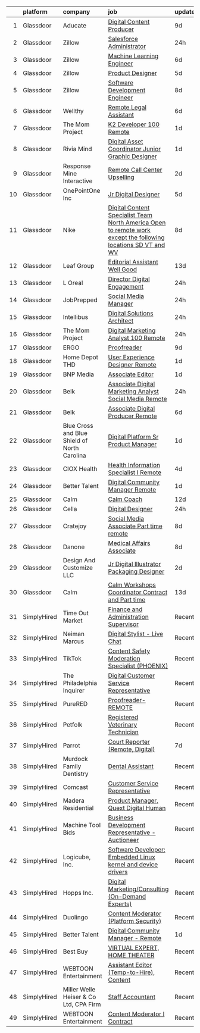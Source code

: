 

|    | platform    | company                                      | job                                                                                                                                                                                                                                                                                                                                                                                                                                                                                                                                                                                                                                                                                                                                                                                                                                                                                                                                                                                                                                                                                                                                                                                                                                                 | update_time   | location                     |
|---:|:------------|:---------------------------------------------|:----------------------------------------------------------------------------------------------------------------------------------------------------------------------------------------------------------------------------------------------------------------------------------------------------------------------------------------------------------------------------------------------------------------------------------------------------------------------------------------------------------------------------------------------------------------------------------------------------------------------------------------------------------------------------------------------------------------------------------------------------------------------------------------------------------------------------------------------------------------------------------------------------------------------------------------------------------------------------------------------------------------------------------------------------------------------------------------------------------------------------------------------------------------------------------------------------------------------------------------------------|:--------------|:-----------------------------|
|  1 | Glassdoor   | Aducate                                      | [Digital Content Producer](https://www.glassdoor.com/partner/jobListing.htm?pos=129&ao=1136043&s=58&guid=00000180ff25a70d9d243e2dfe18a4fd&src=GD_JOB_AD&t=SR&vt=w&ea=1&cs=1_8de7cfcc&cb=1653548100111&jobListingId=1007866891588&jrtk=3-0-1g3vib9tdq03c801-1g3vib9tsq0u9800-52ef100525d2c281-)                                                                                                                                                                                                                                                                                                                                                                                                                                                                                                                                                                                                                                                                                                                                                                                                                                                                                                                                                      | 9d            | Remote                       |
|  2 | Glassdoor   | Zillow                                       | [Salesforce Administrator](https://www.glassdoor.com/partner/jobListing.htm?pos=101&ao=1110586&s=58&guid=00000180ff25a70d9d243e2dfe18a4fd&src=GD_JOB_AD&t=SR&vt=w&cs=1_404f2a92&cb=1653548100101&jobListingId=1007893632488&cpc=8795CF9063CD573D&jrtk=3-0-1g3vib9tdq03c801-1g3vib9tsq0u9800-d1d1613502a6dde7--6NYlbfkN0ANMurRYyPEXg08u6OamUd1Mvhk-zhFSGYIZgoJR86UvYL2v6MoUqae-sD5DnU21voX0agd--rBEoS5nSNQTmLj8VC_q_4QbuH4lvA3MD3iq5l80_RYe_fM5zYg-puQYPTaJo4vlEttUK1QqxKY8Qw4of7626OA4IAjHet0poJEWioq7wjT2dBYC1H0tnXX_YSz7OPKlVxKH9LLQx-uUEBMUu3QApxBRXBTzjLTd-krqlfEV5ZtbgbEUUugg0m1T3Wcg_8bV3FLRiwaVwE6Ux8tmZjUsjV8I603g9mbyMGlL7HFxSTKUJ50aDM07PimccQaM2z21TWAfjZ_N5jQEBQRp9pYMc6lgRlthtkc6y72CPacRFS6IF3Kn07pHIrRrSAOLnqmW7nQNo3AN9WItmA4ne-ttb4vvHIzscjVN24--Hn_aDgSZadNkiSJxxNjCaa0Dau4Z6IaDLAPOVONbq7YlprtwD9QyAvvNn6tedd6dkHAb9Hmo8vRwsok-HCEWKq-ZFNji-GZ_aHejkv29lKaSj_8LJcah0TdBzQqdoFAIuOlyMv9nq4OYYoILex9-q377GQ_kgH45zqDHP0E3i23nJeO9d-U-KW0WxYrtPCPARAYLLp1fheWf8vZL0rFOFU4bgJCl4yXOxGmfGKsLnuHNtMpC_ec1KD8_CvccW9Wc0nUq0YoJMSn8C02mhZXdnU3o7YPLVXilGnSj8PPpBHVvoU-lVa3qKdctG3Ibbk0yHK0tDNBzuybtrsC3a0MmqnltehxdRf52EbceUsulXIc82OMvsFgKVwk8Psih42QyQgC5P45kBtakr58rna_cJfgyhyZ9sTsto7VunyV-vGbHmJRZBRtEVpunJJv7dxnJY8TZQE2hqkY)      | 24h           | Remote                       |
|  3 | Glassdoor   | Zillow                                       | [Machine Learning Engineer](https://www.glassdoor.com/partner/jobListing.htm?pos=106&ao=1110586&s=58&guid=00000180ff25a70d9d243e2dfe18a4fd&src=GD_JOB_AD&t=SR&vt=w&cs=1_e2daa68e&cb=1653548100102&jobListingId=1007877117058&cpc=2CAED5C921A5F994&jrtk=3-0-1g3vib9tdq03c801-1g3vib9tsq0u9800-f96ab320b8e43036--6NYlbfkN0ANMurRYyPEXg08u6OamUd1Mvhk-zhFSGYIZgoJR86UvYL2v6MoUqae-sD5DnU21vq3JeNkR5tFHcOnDSq4dtCFfirBT7BYsd0jop5wwr17nJM9ZkX7ghU4Er1na1RLgh8OpyDj2Xs0WGVeLQZxpEbHUBOV3KsUxWOQYxZr7INflYcgJe6pfYVSJvpjlwHI7eFdhaXiZoTUIddfHGUPTcCIwyVP-bhg-bGaGm_jahOiYMI-dsd7iagnKb4boiTeHllJTAIyyrLJeGx_CE_iFiKj0ayijlnIvabP_NN3dY79nlXWAaHm95R5_lE8qWHb_hTX8vKvIXQ-e2mtqolz4dvJqqX0lxhcHJ1gukKl9dgpeMkwc5asw9DHhTyjSTAwakkcIXX2j9SoEKTfyo1kLPFwJN_C81H6E_GV_wIu7iDQxOLfebw_AXPJ8vw287iiBGJJwYrtCfBWyAtmsmtshyjWA7QmfAuMR7b15A59ywiZF8LMyUGCh2KNAt39XA2QEYKxt-MvYryM4w1wlRiDg8twVIw67WPf4nfpfMPtt9PPmqZPRs0vzsMK993gb2r8hGq02W7tkQ8NIyMz6suzHeJl9jl1EDZoTRF9_EmA8vL5_38J0XotUOviWIJmMGCVE0rsdRiw3TmK2fwIvZAD83npEJej5XcEdk-zBDYXkDWO4PpaPHi7aPUrwizs1Ke11DsD8VkjsxLhuvFPBNFyygFklDSRh9YYsFnk_8W7-4qXl7iTg6qeYWOaXfwTzRZAPjHw9uIO_YjpeeKBI9DDw1u31cWn7AZgh9gG1NMUSc0Ql73VeHvVTdXYE74-YtQs9HA2fyMEJkUui66wcKFPX32On8BJgqat8AKE7YIwB81t27n3igprTUDB)     | 6d            | Remote                       |
|  4 | Glassdoor   | Zillow                                       | [Product Designer](https://www.glassdoor.com/partner/jobListing.htm?pos=110&ao=1110586&s=58&guid=00000180ff25a70d9d243e2dfe18a4fd&src=GD_JOB_AD&t=SR&vt=w&cs=1_067b4598&cb=1653548100102&jobListingId=1007880654559&cpc=2CAED5C921A5F994&jrtk=3-0-1g3vib9tdq03c801-1g3vib9tsq0u9800-d0942bbcb2d18a4e--6NYlbfkN0ANMurRYyPEXg08u6OamUd1Mvhk-zhFSGYIZgoJR86UvYL2v6MoUqae-sD5DnU21vpYXodgMIF8J89OQqz1HbLEY_NhfhOhONzo6ifSV9FM9JM3qxZBNedpiFUYhj9eYhByXgl3ylCtUXZIwerxrk7U5cRJcWlfdb-UZ7LJrUf9Fe5dH2QtuyBiiS7VkVPYizqpaOhBUp_1WpPgR4VGJxXagccwohWbGjLJivtqDFVGxJq8_kKx8sL8bzT2wD-8kB967gq2vdz5yUzpRJQsU_qHgBdCGkDs75TcK10-MoPdZYA2Tb96RHqXtG-0iEgc5FErijsnStN2RSjErKT1YsQKcCXcc0dr_96i5kMXkBb6PeY-OkXBV77Or6NTBmLvmZEQVXpbbonvn4AWGyG-aZKihE7RRW1O2TePjxGcfBZGrPiZNA5rOGcNLglwDBWFkpyvQMKjoAMbOX235Fytf8dRTn6jNlVuRFThvMnALgPkCORp64Rh333gSNZn66sagFJ8IkzRQho1Nkbyi97rT8ogAHAVoW995lUge1M5fHTku7rbg5ioyC_A-mVqteIAHI5JVaUo7AfkxcvT_eWWzX9_36-ujCkdSCOhOmm6SLiOa3ZUpx-QFe54agCkHoxT5N75e5niLINpxtIKflkH84TTsTqtdi80clesRV4v_ruem1XdKp1MatVUrVUjv-QqxSCqjQ6DWVNuSVhq0KVxIuy8JrLEI9w1IFPv8are8chGNhIiFhL_iJZT9qs9_X3o6cE3KUq2eFCrl6NHQeA9vec0wjjHfVts9t0so25Pzk2Hsh9FgWKNvNc0lcUcVpYyJFV3OQAWLW9bpEO9f7-c7r0-d26kFA29stVsqIA8IxZOa4hl7b7UVnpg)              | 5d            | Remote                       |
|  5 | Glassdoor   | Zillow                                       | [Software Development Engineer](https://www.glassdoor.com/partner/jobListing.htm?pos=112&ao=1110586&s=58&guid=00000180ff25a70d9d243e2dfe18a4fd&src=GD_JOB_AD&t=SR&vt=w&cs=1_c8c205c6&cb=1653548100103&jobListingId=1007870248345&cpc=2CAED5C921A5F994&jrtk=3-0-1g3vib9tdq03c801-1g3vib9tsq0u9800-00017498e0940510--6NYlbfkN0ANMurRYyPEXg08u6OamUd1Mvhk-zhFSGYIZgoJR86UvYL2v6MoUqae-sD5DnU21vqZJShfiXUHQgTE09sD0gKQZRPnAsG4BwFV02gzQoDbQk6m6Ku3Eq-P5bFYjWPFU_kTGtyUSwJvGjdu59urX4npp3kST5NFbMUH6TdjMqpRWNEy_g4QdnRYNiryck35WWfaQkMmuEHXux8mdzWXM-Gv3S_KsIMZgoztUbFBzElqKCdFFuGkZO2IL7R60O9rzc8BlQM1fi7i9kdByYPxFz7E5oq7DNUUjlEkeGjRe4kGvJSf4-kO1Y-AhIYtG701lAhwd2U5K9VLj5dWCO-ot3G-oOGfjByiOnZY-cWEKQSSVqxi_yh1Lp_XORV76bzOZsnLW9nZ7XWVkWKXcHHYRghjkoDna5XzcjG5FAUA1oHV38uAHWlmIzASroBAyRGXi67z-GXYTfHMOyNIAK-fYErgf02aeiUby1ZHKzwYAGB4fAgEENPw_u2wk4em7xxLrYBQuH2elgrEerJD841iWe8kK542gE8khC8fv6ArM08PkrxELDqO1ye-1-dMVMnj4ZQYfA06A6glXarA2xNBV6Dk8v4K_7ZyxAkQgMRcp7SdcXbM27Q5oQYql3Mmr_6urUjHQ4mldsIavW9EDfhjzUNPF9zHJqSgSOYsB7FFC3YiSoJEaKpXh8etWeV_AO-JnIbv9AuNbYbI-Rm40d5HPsi36BaFXbjfdvAczqmjRJxaaO7v7XVwVPdn0EsAx9GRcMaN72L7p0Kxd6nHlwCGWWK6_4Kc6rX42PRy5dS0g_9lIE0lGaxqaAHiliyPkcnUROaUd9A0ejI8tlPxuBIxoaL80AuFRj7xB2YFhLsqmELUpiv3e412b7Cz) | 8d            | Remote                       |
|  6 | Glassdoor   | Wellthy                                      | [Remote Legal Assistant](https://www.glassdoor.com/partner/jobListing.htm?pos=118&ao=1136043&s=58&guid=00000180ff25a70d9d243e2dfe18a4fd&src=GD_JOB_AD&t=SR&vt=w&ea=1&cs=1_37f78d97&cb=1653548100103&jobListingId=1007877282961&jrtk=3-0-1g3vib9tdq03c801-1g3vib9tsq0u9800-d29e5e06e64a653d-)                                                                                                                                                                                                                                                                                                                                                                                                                                                                                                                                                                                                                                                                                                                                                                                                                                                                                                                                                        | 6d            | New York, NY                 |
|  7 | Glassdoor   | The Mom Project                              | [K2 Developer  100  Remote ](https://www.glassdoor.com/partner/jobListing.htm?pos=113&ao=1110586&s=58&guid=00000180ff25a70d9d243e2dfe18a4fd&src=GD_JOB_AD&t=SR&vt=w&cs=1_66f5b565&cb=1653548100103&jobListingId=1007890547836&cpc=AC285F3A3ECA6BB0&jrtk=3-0-1g3vib9tdq03c801-1g3vib9tsq0u9800-7b83b89108c6e097--6NYlbfkN0BDp_epf89aHDQhKpPegNJQ_ldQpEFZQsM9OcONMGxWx6pU56EKHF58QjVdAUvn2gVf_QDSTsq5T3Qmsn6pWhQ_7UN7iJQwTjaiZ88ngVRdxZorOi6AzzWz7a5iHq0mYMm8q0bQuaTeOUbhaYC3rtit664SiOZex9pxawE2kIDqxD1_14Mpex3qLELPTmVLdt5mEMe2gFqIMnSNYoLyaoOaNanIpkFj34v5I93EgWywmX4Q_ueYweAoIzJ-b-fM1kiIBpsljg4OR36SAAQajwWCZBxjmiyAHnBsvk-3yR8maolMHazmkLwax2KZilW0FdNrv7ccTLFEg9iM0-TQ_RBHzqgWIoX0SCicIY2lkKpSw3B8lLrBL7HJxXYFl51p9QUHhiZjawJZ6VPiUXw0LP4teuqJ7Asb_MFmGueKp7eqOe20Fo1yhaAHYN3jP-rZ0TaoLld9IGzfw2eGnLAXrkjfhy77Ig7slpN8CWv8mu207s9qbJZlqkbT5Q8DIXMBXiMuKTurBC4-aS0Cx6DsFGJi5dHlZ-88sDMrkHdiYMNXi3YxCBvkJ4rS3m6mn5sK5CO_ErZQfGuAig%3D%3D)                                                                                                                                                                                                                                                                                                        | 1d            | Remote                       |
|  8 | Glassdoor   | Rivia Mind                                   | [Digital Asset Coordinator   Junior Graphic Designer](https://www.glassdoor.com/partner/jobListing.htm?pos=102&ao=1110586&s=58&guid=00000180ff25a70d9d243e2dfe18a4fd&src=GD_JOB_AD&t=SR&vt=w&ea=1&cs=1_a5a87f0f&cb=1653548100101&jobListingId=1007890102769&cpc=9DC6E4D8324653EE&jrtk=3-0-1g3vib9tdq03c801-1g3vib9tsq0u9800-5a18e3f000fb5be6--6NYlbfkN0DBHElbVzrerPYjGQLoFxzI3mE6t27TSbnoU03QMlrpXYSCuylsV1G3U28nWRWRtW9Ovagy9nFMYkH5D5wK5AB-IA8UapfQr8f-fjXa0PlR0Bjm72fpGLBfb6wur8Ja0KSQa0iZx9k9qCqUFg8k_8CQ2KfZHqbAE9SRRWMFOgniHbT_BzwwuTQ4EkHMT_kxe4FWHunLhpcXz0j_hoqv8pUDOm3HDFM2RqNT9RDi-cM75xVKmC-4CXZW8FGv7QPxM0ETWoqfcuJcIAbXufWSAYPDGxNJROSOHWMjteFu-sFEvpu5yrIRboHYtHqo05619abqRmP7BYjxeM9Dm3-MWdpGqKSuUi0ZAGFm_R2T_IDI90-T09NqV8yK6UcpFU-2d0KXQ_eqMoJewna8iBkAmp4uUQ6ZqgjfJjRPO2QNGJfdyjEMCEZhD5RSDzpJ-K3lWZU0W2BZz9DpeZg_mT3W2m4vPB5JYe-zeOByWbcFJBWOVTh7_mBarGCW4XmfXa-zt4I%3D)                                                                                                                                                                                                                                                                                                                                                        | 1d            | Remote                       |
|  9 | Glassdoor   | Response Mine Interactive                    | [Remote Call Center Upselling](https://www.glassdoor.com/partner/jobListing.htm?pos=124&ao=1136043&s=58&guid=00000180ff25a70d9d243e2dfe18a4fd&src=GD_JOB_AD&t=SR&vt=w&ea=1&cs=1_2a2f65cf&cb=1653548100104&jobListingId=1007886762810&jrtk=3-0-1g3vib9tdq03c801-1g3vib9tsq0u9800-77013c1a93e9bf0f-)                                                                                                                                                                                                                                                                                                                                                                                                                                                                                                                                                                                                                                                                                                                                                                                                                                                                                                                                                  | 2d            | Remote                       |
| 10 | Glassdoor   | OnePointOne Inc                              | [Jr  Digital Designer](https://www.glassdoor.com/partner/jobListing.htm?pos=130&ao=1136043&s=58&guid=00000180ff25a70d9d243e2dfe18a4fd&src=GD_JOB_AD&t=SR&vt=w&cs=1_d82fe31f&cb=1653548100111&jobListingId=1007879993793&jrtk=3-0-1g3vib9tdq03c801-1g3vib9tsq0u9800-9b174656c843ebe8-)                                                                                                                                                                                                                                                                                                                                                                                                                                                                                                                                                                                                                                                                                                                                                                                                                                                                                                                                                               | 5d            | Remote                       |
| 11 | Glassdoor   | Nike                                         | [Digital Content Specialist   Team  North America  Open to remote work  except the following locations  SD  VT  and WV ](https://www.glassdoor.com/partner/jobListing.htm?pos=127&ao=1136043&s=58&guid=00000180ff25a70d9d243e2dfe18a4fd&src=GD_JOB_AD&t=SR&vt=w&cs=1_78a9d4b2&cb=1653548100111&jobListingId=1007870032751&jrtk=3-0-1g3vib9tdq03c801-1g3vib9tsq0u9800-6a00d3cac84099d3-)                                                                                                                                                                                                                                                                                                                                                                                                                                                                                                                                                                                                                                                                                                                                                                                                                                                             | 8d            | Beaverton, OR                |
| 12 | Glassdoor   | Leaf Group                                   | [Editorial Assistant   Well Good](https://www.glassdoor.com/partner/jobListing.htm?pos=120&ao=1136043&s=58&guid=00000180ff25a70d9d243e2dfe18a4fd&src=GD_JOB_AD&t=SR&vt=w&ea=1&cs=1_4567b7cc&cb=1653548100104&jobListingId=1007858172181&jrtk=3-0-1g3vib9tdq03c801-1g3vib9tsq0u9800-339d4a5631247959-)                                                                                                                                                                                                                                                                                                                                                                                                                                                                                                                                                                                                                                                                                                                                                                                                                                                                                                                                               | 13d           | Remote                       |
| 13 | Glassdoor   | L Oreal                                      | [Director  Digital Engagement](https://www.glassdoor.com/partner/jobListing.htm?pos=108&ao=1110586&s=58&guid=00000180ff25a70d9d243e2dfe18a4fd&src=GD_JOB_AD&t=SR&vt=w&cs=1_72cac52b&cb=1653548100102&jobListingId=1007892965050&cpc=F41FEAB56D215062&jrtk=3-0-1g3vib9tdq03c801-1g3vib9tsq0u9800-f5baefd6c5e20d07--6NYlbfkN0B--xwTx5z5GtX4kwB4PKln9ei78TGhUZ0jXbBonS0qzEhzYeEaBt0GkTPTcdrr5MmMpoUeYtVc6khGhx0PsC8l0cmcWHSA6UOTln1ldynOHsMhA6p_2KyzPb188TmQZsFd_Jr3FyXcJVFJYGLaV81pe89lHPCn-m-c5kITZr4hIE6Y-jDP5J366xj9SPF-H7QcFmx5BKYMt9UBexdgmHABGzhqKgpb7UXbMvBA4WCJNLMXIcrkCBnbAe_CBftcA5qxrGG7N5qlO3aHjeNfSLltccSLtC_iNAUuDDPH91J8rEbfqeisp03mOvJKFTEH1O6hmYJ0cD_y_b65CsSWDBlyIvpdW9wjY7WG9Sq1FBnpMzOfZr8x9O_1C_FlEx9pFD0Y4_ZxIDrB1kSN6JDfiqgP7ZffXekslkadKGEJMnmhgeHXwsLFkSTl3sR1gHC0CAmwrfOze22_Nlo8OeWgCzfJYbYF4Xi3YOA8CWItygOj3o3EgGabjkNS3JhRYsIMXrQZ4T37sBegor2WJOQ865ct)                                                                                                                                                                                                                                                                                                                                                                  | 24h           | New York, NY                 |
| 14 | Glassdoor   | JobPrepped                                   | [Social Media Manager](https://www.glassdoor.com/partner/jobListing.htm?pos=121&ao=1136043&s=58&guid=00000180ff25a70d9d243e2dfe18a4fd&src=GD_JOB_AD&t=SR&vt=w&ea=1&cs=1_e42ca0c1&cb=1653548100104&jobListingId=1007892504001&jrtk=3-0-1g3vib9tdq03c801-1g3vib9tsq0u9800-ef5c3936e787b389-)                                                                                                                                                                                                                                                                                                                                                                                                                                                                                                                                                                                                                                                                                                                                                                                                                                                                                                                                                          | 24h           | Remote                       |
| 15 | Glassdoor   | Intellibus                                   | [Digital Solutions Architect](https://www.glassdoor.com/partner/jobListing.htm?pos=128&ao=1136043&s=58&guid=00000180ff25a70d9d243e2dfe18a4fd&src=GD_JOB_AD&t=SR&vt=w&ea=1&cs=1_c46ad51d&cb=1653548100111&jobListingId=1007892413278&jrtk=3-0-1g3vib9tdq03c801-1g3vib9tsq0u9800-5a450ed3b7ee05e2-)                                                                                                                                                                                                                                                                                                                                                                                                                                                                                                                                                                                                                                                                                                                                                                                                                                                                                                                                                   | 24h           | Herndon, VA                  |
| 16 | Glassdoor   | The Mom Project                              | [Digital Marketing Analyst  100  Remote ](https://www.glassdoor.com/partner/jobListing.htm?pos=107&ao=1110586&s=58&guid=00000180ff25a70d9d243e2dfe18a4fd&src=GD_JOB_AD&t=SR&vt=w&cs=1_ec88328f&cb=1653548100102&jobListingId=1007893491968&cpc=B076152010A3B66C&jrtk=3-0-1g3vib9tdq03c801-1g3vib9tsq0u9800-bc896180c6162449--6NYlbfkN0BDp_epf89aHDQhKpPegNJQ_ldQpEFZQsM9OcONMGxWx6pU56EKHF58QjVdAUvn2gV9ZjvcmgJ0oLWio0MMieCBQpceGteFSQCsXkKoN87yeQwqTMuXdRYJ9EWSDjDX4F5lbwnNApJ3VZWBMCDdlQcm6v_dtrJ_8oGbdYk1rMGceHcSAWNGIdf7mpq3xFoENbUyMluaP52yhAuByXp4uiJt7vC7WIaopxxT-5HdMmGiK3zblilzavoDIbE_4L0KQZ53zieITv7CC_TOKwdgaiByh9snMUY0oSyIykKEeZrWGOkbsmpDcEu1AsNNHo-e-rioZlVNKarnoRjS07vdIymveQqmevWpDJXLkySqs5HBuwpYHi8GZitKYlE91422QOgvoCjxq0TIOd-FXDJ5Fvqgkir7xOyi3Hay4iLJJ_e95xVkDQ1He_anSubiLXWYtrTQR6cOthpsW4sS-3pk1HMw6FIikoenYgPf0ritmNTYJHAAqAp2fXpMqZAMr7UHviKM1NaBAZ53A9nQ0YBm892_Z6spFL58oOly4je4ckXASGxJN4h4G9IvZzXlq6QGXlW1mn22-huuKA%3D%3D)                                                                                                                                                                                                                                                                                           | 24h           | Remote                       |
| 17 | Glassdoor   | ERGO                                         | [Proofreader](https://www.glassdoor.com/partner/jobListing.htm?pos=114&ao=1136043&s=58&guid=00000180ff25a70d9d243e2dfe18a4fd&src=GD_JOB_AD&t=SR&vt=w&ea=1&cs=1_9d05768e&cb=1653548100103&jobListingId=1007867531168&jrtk=3-0-1g3vib9tdq03c801-1g3vib9tsq0u9800-9048a8027daf356b-)                                                                                                                                                                                                                                                                                                                                                                                                                                                                                                                                                                                                                                                                                                                                                                                                                                                                                                                                                                   | 9d            | New York, NY                 |
| 18 | Glassdoor   | Home Depot   THD                             | [User Experience Designer  Remote ](https://www.glassdoor.com/partner/jobListing.htm?pos=125&ao=1136043&s=58&guid=00000180ff25a70d9d243e2dfe18a4fd&src=GD_JOB_AD&t=SR&vt=w&cs=1_9cbee3f6&cb=1653548100104&jobListingId=1007887981377&jrtk=3-0-1g3vib9tdq03c801-1g3vib9tsq0u9800-f5c9693ccaadc9a7-)                                                                                                                                                                                                                                                                                                                                                                                                                                                                                                                                                                                                                                                                                                                                                                                                                                                                                                                                                  | 1d            | Atlanta, GA                  |
| 19 | Glassdoor   | BNP Media                                    | [Associate Editor](https://www.glassdoor.com/partner/jobListing.htm?pos=105&ao=1110586&s=58&guid=00000180ff25a70d9d243e2dfe18a4fd&src=GD_JOB_AD&t=SR&vt=w&ea=1&cs=1_4173d046&cb=1653548100102&jobListingId=1007889598697&cpc=155EB9D5185558AF&jrtk=3-0-1g3vib9tdq03c801-1g3vib9tsq0u9800-ce68dbee7bb4b8db--6NYlbfkN0AN5C_sBoDPfcOAH77ITL2Ymep4ucQBbE2T9P4bR5uz7d2cRqDtANWOc0IGMMW2-VqOe1urBCsg8cgN7OIurl3ScyF_Hbx-94HqMUubamVLN1TanoF114-hwDv6HN-nWAfAu-Ki8eVyTKtVfIdfAh72wpd8T6KtBtE9sBYFUGdVhhXayMnnN2FqKtFZowiERdw0pk-yU9uJnAFRSOBkW5u-4xVbspxcMBJzULY3kU1Nv1IerwmTZHvnyqoGaXuy0QtF2bdla4p1n24kdIkIpNIZmVbMxV9zD3R8t6K3UOLTK2wHsmNiW2ESu7m-ej8Vj-k8780FM8BmncAyYG9-MbbMK57plRnht98xYezCO4tZ4Isa-TU_kKT5439VoR-_M9w9A0pkbt_UIfG0juEhdjT2WzhQwoeNc7Y19hHwAnhyWKgqgIRZvh_OoSIxksDeAfrb7a0ye2Rc7TD69b_oe0TE0HHgvbHWO2QbaE6ZRb-Jyr2K6kc_Wkx7op7HVud3NV8%3D)                                                                                                                                                                                                                                                                                                                                                                                           | 1d            | Remote                       |
| 20 | Glassdoor   | Belk                                         | [Associate Digital Marketing Analyst   Social Media  Remote ](https://www.glassdoor.com/partner/jobListing.htm?pos=103&ao=1110586&s=58&guid=00000180ff25a70d9d243e2dfe18a4fd&src=GD_JOB_AD&t=SR&vt=w&cs=1_16fb5f70&cb=1653548100101&jobListingId=1007893685462&cpc=5EFBB0462F9C6B7A&jrtk=3-0-1g3vib9tdq03c801-1g3vib9tsq0u9800-7b5966627158bc3f--6NYlbfkN0Da6J51kXWVbKwKvqLrPU-n_Lo8-YIDkUozJ5xEI5XbK5RbcwwFnbOzbi-PuFpPYiod3GA-BVoNqSj4UMt4elfm6fDN-T3gx7UNK5UyA5d0JmeoUVBEGQtEqv0uVOI62rp4W9eiBzDSrzufIjTFICeKRf2YLM0ZbFj6zucvZXRH1pguB_QEgXMvDaDuA51-VgmD5-QJuj1P8-FhVeQOu_DgUHtW50-rMYSBaV3URbFnOoOXWZqrHsjbHpnzkV2bHOUBBlzPjzMq5AUbEnrrFYt07fmgDRl0qJXyMA5oWmhV-8kTXyNQnYMooQwze8rc8a2dHD7YymmRwpiSikKHWK8a7lrl0QPWQsxOoecLC-hPPialWOdwN0t9KhQXE6CyfQ2H7jUftB6oI4QJsLzZ9dOBYYbrtFwwSzIWWemOENauAtBnA5yIYEm7PfpCsKHUhL84T9ns3-ZbBKPja72dZGMyKos0Mmvh81YVxc-5n9rrHluYlBybCXfIg2ikwyPtbJ12aN4CygH57c2GRsNw3ipJPNfGyyPqUcxHjZR2YwPCrJ4XBpKWE_qkB8lqTyT-YdEmdjNJc1I51-rhdL4xBh8UcywNlNn2mtfXghWLBAPtFPnn11ECdBKxRDS-qKJUr45Ap_As6agnZg%3D%3D)                                                                                                                                                                                                       | 24h           | Charlotte, NC                |
| 21 | Glassdoor   | Belk                                         | [Associate Digital Producer  Remote ](https://www.glassdoor.com/partner/jobListing.htm?pos=104&ao=1110586&s=58&guid=00000180ff25a70d9d243e2dfe18a4fd&src=GD_JOB_AD&t=SR&vt=w&cs=1_17ce0026&cb=1653548100101&jobListingId=1007877163925&cpc=A65DF3A704A48F9B&jrtk=3-0-1g3vib9tdq03c801-1g3vib9tsq0u9800-403a105ea6abfa99--6NYlbfkN0Da6J51kXWVbKwKvqLrPU-n_Lo8-YIDkUozJ5xEI5XbK5RbcwwFnbOzbi-PuFpPYio9Pb3q_ZdqVwTrNBB32CjuLCe-KlhqBzUkShRCQBZGEMDNo-amgjCWiCpp-jscT-B8JXUyJa1fAjgGyiMufFxfUMnTMYgNJNCBekQT5T9GwTmOTKA8MSgC3i5x54Gw5BkiL2U2s1xs6MEnLl-dijjgDDZIsI-R6q6DjttfScdDl9N7Q5ZLL8ecvaRLP2MbmGW7WB1ln3aFkrTJBE7b1r6LS3F9cmxkUFGU4KBJus1ueeKD_vFYKKttO8a1C48DrcCNos5Rw5eNDzdkHA4aUuYgqXWFLcaQ38tkDOIXHheaPwa-a-g117KV6vEEDgPBSHlT692vx5vik6rBs_DS9DihEdMOPMwqHYrZH8kEeQwlCfSVxY39SOsVy1usun5Zox9DrSMUFXx0yTN9TJ5biubE_W3ALnKrH9FzEGvMpt6Mg0V8kxNLWdYLO9IfzbhySlQ5nSfM4XckOABv3rovBePSuJqrPtaZWbCTByjoVT33GewsKHhnL4_N3sRDa0DP8zEMpijhOdSSXpAGdbJl1-zDqfipVaIephx3A8630wstAw%3D%3D)                                                                                                                                                                                                                                                               | 6d            | Charlotte, NC                |
| 22 | Glassdoor   | Blue Cross and Blue Shield of North Carolina | [Digital Platform Sr Product Manager](https://www.glassdoor.com/partner/jobListing.htm?pos=126&ao=1136043&s=58&guid=00000180ff25a70d9d243e2dfe18a4fd&src=GD_JOB_AD&t=SR&vt=w&cs=1_0ee5b200&cb=1653548100104&jobListingId=1007887827777&jrtk=3-0-1g3vib9tdq03c801-1g3vib9tsq0u9800-3bd81c1007841edf-)                                                                                                                                                                                                                                                                                                                                                                                                                                                                                                                                                                                                                                                                                                                                                                                                                                                                                                                                                | 1d            | Remote                       |
| 23 | Glassdoor   | CIOX Health                                  | [Health Information Specialist I  Remote ](https://www.glassdoor.com/partner/jobListing.htm?pos=109&ao=1110586&s=58&guid=00000180ff25a70d9d243e2dfe18a4fd&src=GD_JOB_AD&t=SR&vt=w&cs=1_ed764f6c&cb=1653548100102&jobListingId=1007881183216&cpc=8795CF9063CD573D&jrtk=3-0-1g3vib9tdq03c801-1g3vib9tsq0u9800-39f99b16f8a0ffd9--6NYlbfkN0DmVkbSMMk0SKBlrQ160sntKeTFoLu9cDfRQznIgsntp_qWLZxp7XF70qvPNt07L4scBVsXw8syNnGm8033_yLtaC9J9XDYXrDzykvR6kUUOTLY-3jvTPNvT9nTFoGyRA-maJW2OiYfJAKXMhKtWG8hvytDJNCtHp2zyMgHkJA4DxQDoT9UQybGdQunrYC39V0fY-GrnrnRQQASawJCMi5gp7lsFCnM9gvLoHHTZzRSJBro6tnmwYV13TvpAF62OMLJD_PNbbh0szlijZqe94Ifd1XisBoQDzCTRhll6f2uUdTTqWK-32pGQZPuIPju18YHRaHqWXIXnTiyIz5q7Z6hyo2my-ovIvjk6_yuSVdZcgSTkIaiqFSn9Omw1YUX8X5MrfsO1qo1yWaxxc-8akiF93F6BvluclXuimb382582SwzTBBpFVWn-cCXJwXgm9LazpxATobDGDRro8Y7OGZ7fB2txzIJXqwbN_G85G64ahYeSaQC0C9xqjWjKpJ6S94kKQyG8U4-X6PElU-QVmUEX76w28fCmEiGY7XVP7mEdVnYg3sXS63E0ufrTGrZ2Jp-89-6xIeWLnwRA5Y4vRvmvz9Qaf8ArK-W_XcrmOf8XglB2T0d0TnEiCaXiKVbzwkhX6WrQjYbEz_MRxLWtrWsa_SpC57qJQUEZ8mjfl0dqU3w6-DoEXr8u82aOMzB7UA6ENBUQO7w_-ul66JW_eAXRTCM8IJb-9o6XlCAZXLKQg%3D%3D)                                                                                                                          | 4d            | Remote                       |
| 24 | Glassdoor   | Better Talent                                | [Digital Community Manager   Remote](https://www.glassdoor.com/partner/jobListing.htm?pos=115&ao=1136043&s=58&guid=00000180ff25a70d9d243e2dfe18a4fd&src=GD_JOB_AD&t=SR&vt=w&ea=1&cs=1_7788d3ac&cb=1653548100103&jobListingId=1007889792400&jrtk=3-0-1g3vib9tdq03c801-1g3vib9tsq0u9800-53e07d66389af0da-)                                                                                                                                                                                                                                                                                                                                                                                                                                                                                                                                                                                                                                                                                                                                                                                                                                                                                                                                            | 1d            | Remote                       |
| 25 | Glassdoor   | Calm                                         | [Calm Coach](https://www.glassdoor.com/partner/jobListing.htm?pos=116&ao=1136043&s=58&guid=00000180ff25a70d9d243e2dfe18a4fd&src=GD_JOB_AD&t=SR&vt=w&cs=1_79c802d6&cb=1653548100103&jobListingId=1007862053960&jrtk=3-0-1g3vib9tdq03c801-1g3vib9tsq0u9800-1274f5b824e680aa-)                                                                                                                                                                                                                                                                                                                                                                                                                                                                                                                                                                                                                                                                                                                                                                                                                                                                                                                                                                         | 12d           | Remote                       |
| 26 | Glassdoor   | Cella                                        | [Digital Designer](https://www.glassdoor.com/partner/jobListing.htm?pos=111&ao=1110586&s=58&guid=00000180ff25a70d9d243e2dfe18a4fd&src=GD_JOB_AD&t=SR&vt=w&cs=1_bacc0a54&cb=1653548100103&jobListingId=1007893296448&cpc=451933188B21919D&jrtk=3-0-1g3vib9tdq03c801-1g3vib9tsq0u9800-32f180ddfabcbbba--6NYlbfkN0ABL5jwqrJX8j4-zsE1pdctockIOMh3bUiDojLxDHSgfnyfdrl215GIT9Vdrv6w9UlkVaiZX5kqzAhXkGbG18QotQ_2MK0x86qO8xHbgsVDv640-A0JdzHEocGd0q_KpB4oqz-F0o_yMoYlrM_vYpKIJ_i1voSGt5oSmgByUT0g7swir2-7ZHwwfofs-C-pQgXBT7VbesnUCdSvv5t5sCvhQ3rKAHU9H6TEaBIseiRNXuEuqcSwJ0DAi9uIDdkpvJka96A0wcMLan4-TjheCGIU11K0EAL720kpVbuhOZvLK81niWfv2HqO_WAnGve2NX7AXkGPPjw8x-h8DRQJJPaWq0JRauRat7kJM7zjebVpIk32eNkZJo2wUGyS_LAZMiPqp-PqoUDYCTBGL93sRZivZMLyipg7QobBR_dXE7Y7Dx227SF7lWJarqiE_7XMZRH4n089xTo7QSo-pjwbq3qqdZqWkNpQW_G5EluvmTkojCRB0BkeypQNhGFCxDrWqLyDDL1-Y88xMw7fX14OapQTTzorTUZJCAW-VDnQYuf0qHZi2XkJ_WC-heM5pIcTpNe3pSWqedsRnaWzIWLts1PzyCHVTsMWHKQP9HlUg_-ysjhnbKNN5sFXR1q-Rj-VjZnnH8rjNNV_yEfmOnE-CRio0jc-g-JnXPTu2Wnin87VW2AurlWewWcrFs1LKa33MkE3p2YkWTYIXr6uEQZfpNTmOqsFi1Ohfhk_-AbNNWfovQzHaANMfFucjK-VDO-dZMWeRHZd4jLSJVQPvlsWynzopXsy68rAbkI%3D)                                                                                                | 24h           | New York, NY                 |
| 27 | Glassdoor   | Cratejoy                                     | [Social Media Associate  Part time  remote ](https://www.glassdoor.com/partner/jobListing.htm?pos=122&ao=1136043&s=58&guid=00000180ff25a70d9d243e2dfe18a4fd&src=GD_JOB_AD&t=SR&vt=w&cs=1_b7afeee6&cb=1653548100104&jobListingId=1007870467933&jrtk=3-0-1g3vib9tdq03c801-1g3vib9tsq0u9800-5ae97ecfdf22bae1-)                                                                                                                                                                                                                                                                                                                                                                                                                                                                                                                                                                                                                                                                                                                                                                                                                                                                                                                                         | 8d            | Remote                       |
| 28 | Glassdoor   | Danone                                       | [Medical Affairs Associate](https://www.glassdoor.com/partner/jobListing.htm?pos=123&ao=1136043&s=58&guid=00000180ff25a70d9d243e2dfe18a4fd&src=GD_JOB_AD&t=SR&vt=w&cs=1_38663079&cb=1653548100104&jobListingId=1007869898369&jrtk=3-0-1g3vib9tdq03c801-1g3vib9tsq0u9800-6f697b703484a59a-)                                                                                                                                                                                                                                                                                                                                                                                                                                                                                                                                                                                                                                                                                                                                                                                                                                                                                                                                                          | 8d            | Remote                       |
| 29 | Glassdoor   | Design And Customize LLC                     | [Jr  Digital Illustrator Packaging Designer](https://www.glassdoor.com/partner/jobListing.htm?pos=119&ao=1136043&s=58&guid=00000180ff25a70d9d243e2dfe18a4fd&src=GD_JOB_AD&t=SR&vt=w&ea=1&cs=1_96791949&cb=1653548100104&jobListingId=1007887146605&jrtk=3-0-1g3vib9tdq03c801-1g3vib9tsq0u9800-6ae67aff50bf4384-)                                                                                                                                                                                                                                                                                                                                                                                                                                                                                                                                                                                                                                                                                                                                                                                                                                                                                                                                    | 2d            | Burlingame, CA               |
| 30 | Glassdoor   | Calm                                         | [Calm Workshops Coordinator  Contract and Part time ](https://www.glassdoor.com/partner/jobListing.htm?pos=117&ao=1136043&s=58&guid=00000180ff25a70d9d243e2dfe18a4fd&src=GD_JOB_AD&t=SR&vt=w&cs=1_86660575&cb=1653548100103&jobListingId=1007858240322&jrtk=3-0-1g3vib9tdq03c801-1g3vib9tsq0u9800-3d7f0075fc57cc2e-)                                                                                                                                                                                                                                                                                                                                                                                                                                                                                                                                                                                                                                                                                                                                                                                                                                                                                                                                | 13d           | Remote                       |
| 31 | SimplyHired | Time Out Market                              | [Finance and Administration Supervisor](https://www.simplyhired.com/job/aWNrROIdibULL7t1bB5fvQQFmCs3O605cIfQaspMZYafotiorLGUBw?q=digital+platform)                                                                                                                                                                                                                                                                                                                                                                                                                                                                                                                                                                                                                                                                                                                                                                                                                                                                                                                                                                                                                                                                                                  | Recently      | Boston, MA                   |
| 32 | SimplyHired | Neiman Marcus                                | [Digital Stylist - Live Chat](https://www.simplyhired.com/job/CvAFVMCN-TRQZsigpMCF7Ee_TPbgo-YZ-wSTRRjzCONd7kgls9rG_w?q=digital+platform)                                                                                                                                                                                                                                                                                                                                                                                                                                                                                                                                                                                                                                                                                                                                                                                                                                                                                                                                                                                                                                                                                                            | Recently      | Phoenix, AZ +4 locations     |
| 33 | SimplyHired | TikTok                                       | [Content Safety Moderation Specialist (PHOENIX)](https://www.simplyhired.com/job/4dZAIweBHZVvrJ4tpjsof0lW2rdYwkanX811I2TJUkIMX9L1h12Dbw?q=digital+platform)                                                                                                                                                                                                                                                                                                                                                                                                                                                                                                                                                                                                                                                                                                                                                                                                                                                                                                                                                                                                                                                                                         | Recently      | Phoenix, AZ                  |
| 34 | SimplyHired | The Philadelphia Inquirer                    | [Digital Customer Service Representative](https://www.simplyhired.com/job/QfPxMyJOsKxXIyREAj_gl3mxQ3ameXSh7pzkLhTGZjMBWkfw_nHmzQ?q=digital+platform)                                                                                                                                                                                                                                                                                                                                                                                                                                                                                                                                                                                                                                                                                                                                                                                                                                                                                                                                                                                                                                                                                                | Recently      | Philadelphia, PA +1 location |
| 35 | SimplyHired | PureRED                                      | [Proofreader- REMOTE](https://www.simplyhired.com/job/2lGBiJlU7n5oOMMsbcWFEiLIpFfKlNo4EScfLEMrv6ePpyCOUulDiw?q=digital+platform)                                                                                                                                                                                                                                                                                                                                                                                                                                                                                                                                                                                                                                                                                                                                                                                                                                                                                                                                                                                                                                                                                                                    | Recently      | Stone Mountain, GA           |
| 36 | SimplyHired | Petfolk                                      | [Registered Veterinary Technician](https://www.simplyhired.com/job/oQAQYd1CMH8Dm9zJXz55agJ57Fge6IXU3ByD3crgilYnlIDBTtaATQ?q=digital+platform)                                                                                                                                                                                                                                                                                                                                                                                                                                                                                                                                                                                                                                                                                                                                                                                                                                                                                                                                                                                                                                                                                                       | Recently      | Charlotte, NC                |
| 37 | SimplyHired | Parrot                                       | [Court Reporter (Remote, Digital)](https://www.simplyhired.com/job/2pxuscb5pOrrLQ3At6alkMJ813zcdTpCJgBb1RMV8zyAU5w1_jn8TQ?q=digital+platform)                                                                                                                                                                                                                                                                                                                                                                                                                                                                                                                                                                                                                                                                                                                                                                                                                                                                                                                                                                                                                                                                                                       | 7d            | Georgia                      |
| 38 | SimplyHired | Murdock Family Dentistry                     | [Dental Assistant](https://www.simplyhired.com/job/1ClGZwSj2uGPjs-c2vLcuf581IquJ7EMhDCo2jalIKG7KkUDTWHMdQ?q=digital+platform)                                                                                                                                                                                                                                                                                                                                                                                                                                                                                                                                                                                                                                                                                                                                                                                                                                                                                                                                                                                                                                                                                                                       | Recently      | Billings, MT                 |
| 39 | SimplyHired | Comcast                                      | [Customer Service Representative](https://www.simplyhired.com/job/bP9iyGYXspHr1x8DzqMJ8Elu3GG2OhXZA3lOaNJyqAvEr_pYkkmfTQ?q=digital+platform)                                                                                                                                                                                                                                                                                                                                                                                                                                                                                                                                                                                                                                                                                                                                                                                                                                                                                                                                                                                                                                                                                                        | Recently      | Pennsylvania +10 locations   |
| 40 | SimplyHired | Madera Residential                           | [Product Manager, Quext Digital Human](https://www.simplyhired.com/job/laOISqsiZSlTQx4xWkVecMnb42haFOZ3oy64yictCvphPMYYwiwGag?q=digital+platform)                                                                                                                                                                                                                                                                                                                                                                                                                                                                                                                                                                                                                                                                                                                                                                                                                                                                                                                                                                                                                                                                                                   | Recently      | Lubbock, TX                  |
| 41 | SimplyHired | Machine Tool Bids                            | [Business Development Representative - Auctioneer](https://www.simplyhired.com/job/3NRXSMjdGF3ZxIsdZyRAsZK8GXwpMrZmY-wkaR6uw7cggZHD_dRcWQ?q=digital+platform)                                                                                                                                                                                                                                                                                                                                                                                                                                                                                                                                                                                                                                                                                                                                                                                                                                                                                                                                                                                                                                                                                       | Recently      | Chicago, IL                  |
| 42 | SimplyHired | Logicube, Inc.                               | [Software Developer: Embedded Linux kernel and device drivers](https://www.simplyhired.com/job/I5X4aCHDtwSriyaAZ1g_TpousBjjq_NwL-L777ofiweWdK9W3gtTSg?q=digital+platform)                                                                                                                                                                                                                                                                                                                                                                                                                                                                                                                                                                                                                                                                                                                                                                                                                                                                                                                                                                                                                                                                           | Recently      | San Fernando Valley, CA      |
| 43 | SimplyHired | Hopps Inc.                                   | [Digital Marketing/Consulting (On-Demand Experts)](https://www.simplyhired.com/job/SgWHDR-DunahCtUJSZs-hBApBRAAVSdUvnmIq-YQ5r8kUiO0HvKFMQ?q=digital+platform)                                                                                                                                                                                                                                                                                                                                                                                                                                                                                                                                                                                                                                                                                                                                                                                                                                                                                                                                                                                                                                                                                       | Recently      | Remote                       |
| 44 | SimplyHired | Duolingo                                     | [Content Moderator (Platform Security)](https://www.simplyhired.com/job/IVWkfenPN8jef4oopzzLLRHWe3-l1oBWjn__wSJ384Mo3HTz-_Iw4Q?q=digital+platform)                                                                                                                                                                                                                                                                                                                                                                                                                                                                                                                                                                                                                                                                                                                                                                                                                                                                                                                                                                                                                                                                                                  | Recently      | Remote                       |
| 45 | SimplyHired | Better Talent                                | [Digital Community Manager - Remote](https://www.simplyhired.com/job/RTc5vXhov0KvFmh95l3JZ5J12vN7Mf7XOUM1SVWBqMbgu0kRJBBrxA?q=digital+platform)                                                                                                                                                                                                                                                                                                                                                                                                                                                                                                                                                                                                                                                                                                                                                                                                                                                                                                                                                                                                                                                                                                     | 1d            | Remote                       |
| 46 | SimplyHired | Best Buy                                     | [VIRTUAL EXPERT, HOME THEATER](https://www.simplyhired.com/job/imTJcnmH95obV6ejaKBzYya9IwfiqRw7oH2f8FkzeJbt7dPky6-KBA?q=digital+platform)                                                                                                                                                                                                                                                                                                                                                                                                                                                                                                                                                                                                                                                                                                                                                                                                                                                                                                                                                                                                                                                                                                           | Recently      | Bloomington, MN              |
| 47 | SimplyHired | WEBTOON Entertainment                        | [Assistant Editor (Temp-to-Hire), Content](https://www.simplyhired.com/job/Gg40eIbLfN0Y8cenhUUvT4DuIn_GVn32mmdu9YG9AZzFLBZUvZvyvA?q=digital+platform)                                                                                                                                                                                                                                                                                                                                                                                                                                                                                                                                                                                                                                                                                                                                                                                                                                                                                                                                                                                                                                                                                               | Recently      | Los Angeles, CA              |
| 48 | SimplyHired | Miller Welle Heiser & Co Ltd, CPA Firm       | [Staff Accountant](https://www.simplyhired.com/job/GafHpjORT0j88CzTH7huM1u1QBwDWHOchkESvthEkJ-IGvqzmuOeBA?q=digital+platform)                                                                                                                                                                                                                                                                                                                                                                                                                                                                                                                                                                                                                                                                                                                                                                                                                                                                                                                                                                                                                                                                                                                       | Recently      | Saint Cloud, MN              |
| 49 | SimplyHired | WEBTOON Entertainment                        | [Content Moderator I Contract](https://www.simplyhired.com/job/s7VgIbJDuRzvW5xOKUSL2CJJDri-fDDlF1VSLc5elgoJyL4E7v2kyQ?q=digital+platform)                                                                                                                                                                                                                                                                                                                                                                                                                                                                                                                                                                                                                                                                                                                                                                                                                                                                                                                                                                                                                                                                                                           | Recently      | Los Angeles, CA              |